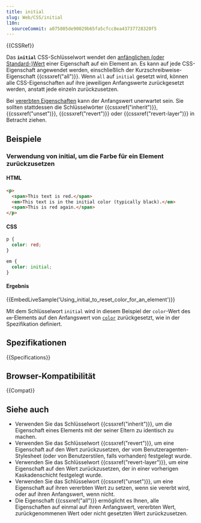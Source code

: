```yaml
---
title: initial
slug: Web/CSS/initial
l10n:
  sourceCommit: a075805de90029b65fa5cfcc8ea43737728320f5
---
```


{{CSSRef}}

Das **`initial`** CSS-Schlüsselwort wendet den [anfänglichen (oder Standard-)Wert](/de/docs/Web/CSS/CSS_cascade/initial_value) einer Eigenschaft auf ein Element an. Es kann auf jede CSS-Eigenschaft angewendet werden, einschließlich der Kurzschreibweise-Eigenschaft {{cssxref("all")}}. Wenn `all` auf `initial` gesetzt wird, können alle CSS-Eigenschaften auf ihre jeweiligen Anfangswerte zurückgesetzt werden, anstatt jede einzeln zurückzusetzen.

Bei [vererbten Eigenschaften](/de/docs/Web/CSS/CSS_cascade/Inheritance#inherited_properties) kann der Anfangswert unerwartet sein. Sie sollten stattdessen die Schlüsselwörter {{cssxref("inherit")}}, {{cssxref("unset")}}, {{cssxref("revert")}} oder {{cssxref("revert-layer")}} in Betracht ziehen.

## Beispiele

### Verwendung von initial, um die Farbe für ein Element zurückzusetzen

#### HTML

```html
<p>
  <span>This text is red.</span>
  <em>This text is in the initial color (typically black).</em>
  <span>This is red again.</span>
</p>
```

#### CSS

```css
p {
  color: red;
}

em {
  color: initial;
}
```

#### Ergebnis

{{EmbedLiveSample('Using_initial_to_reset_color_for_an_element')}}

Mit dem Schlüsselwort `initial` wird in diesem Beispiel der `color`-Wert des `em`-Elements auf den Anfangswert von [`color`](/de/docs/Web/CSS/color#formal_definition) zurückgesetzt, wie in der Spezifikation definiert.

## Spezifikationen

{{Specifications}}

## Browser-Kompatibilität

{{Compat}}

## Siehe auch

- Verwenden Sie das Schlüsselwort {{cssxref("inherit")}}, um die Eigenschaft eines Elements mit der seiner Eltern zu identisch zu machen.
- Verwenden Sie das Schlüsselwort {{cssxref("revert")}}, um eine Eigenschaft auf den Wert zurückzusetzen, der vom Benutzeragenten-Stylesheet (oder von Benutzerstilen, falls vorhanden) festgelegt wurde.
- Verwenden Sie das Schlüsselwort {{cssxref("revert-layer")}}, um eine Eigenschaft auf den Wert zurückzusetzen, der in einer vorherigen Kaskadenschicht festgelegt wurde.
- Verwenden Sie das Schlüsselwort {{cssxref("unset")}}, um eine Eigenschaft auf ihren vererbten Wert zu setzen, wenn sie vererbt wird, oder auf ihren Anfangswert, wenn nicht.
- Die Eigenschaft {{cssxref("all")}} ermöglicht es Ihnen, alle Eigenschaften auf einmal auf ihren Anfangswert, vererbten Wert, zurückgenommenen Wert oder nicht gesetzten Wert zurückzusetzen.
